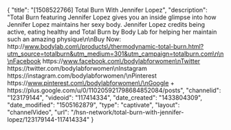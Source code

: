 {
    "title": "[1508522766] Total Burn With Jennifer Lopez",
    "description": "Total Burn featuring Jennifer Lopez gives you an inside glimpse into how Jennifer Lopez maintains her sexy body. Jennifer Lopez credits being active, eating healthy and Total Burn by Body Lab for helping her maintain such an amazing physique\n\nBuy Now: http:\/\/www.bodylab.com\/products\/thermodynamic-total-burn.html?utm_source=totalburn&utm_medium=301&utm_campaign=totalburn.com\n\n\nFacebook https:\/\/www.facebook.com\/bodylabforwomen\nTwitter https:\/\/twitter.com\/bodylabforwomen\nInstagram https:\/\/instagram.com\/bodylabforwomen\/\nPinterest https:\/\/www.pinterest.com\/bodylabforwomen\/\nGoogle + https:\/\/plus.google.com\/u\/0\/110205921798684852084\/posts",
    "channelid": "123179144",
    "videoid": "117414334",
    "date_created": "1433804309",
    "date_modified": "1505162879",
    "type": "captivate",
    "layout": "channelVideo",
    "url": "\/hsn-network\/total-burn-with-jennifer-lopez\/123179144-117414334"
}